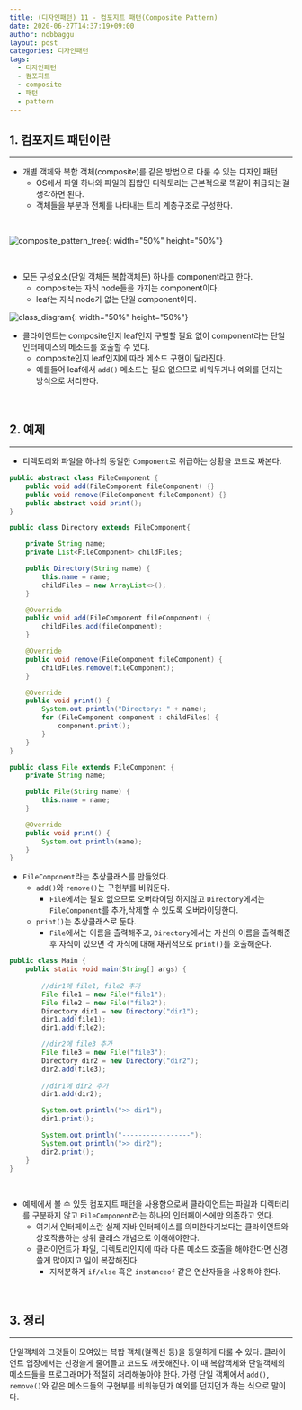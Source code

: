 ```yaml
---
title: (디자인패턴) 11 - 컴포지트 패턴(Composite Pattern)
date: 2020-06-27T14:37:19+09:00
author: nobbaggu
layout: post
categories: 디자인패턴
tags:
  - 디자인패턴
  - 컴포지트
  - composite
  - 패턴
  - pattern
---
```


## 1. 컴포지트 패턴이란 ##
----

+ 개별 객체와 복합 객체(composite)를 같은 방법으로 다룰 수 있는 디자인 패턴
	+ OS에서 파일 하나와 파일의 집합인 디렉토리는 근본적으로 똑같이 취급되는걸 생각하면 된다.
	+ 객체들을 부분과 전체를 나타내는 트리 계층구조로 구성한다.
	
<br>

![composite_pattern_tree](https://nobbaggu.github.io/images/designpattern/compositepattern/composite_pattern_tree.jpg){: width="50%" height="50%"}

<br>

+ 모든 구성요소(단일 객체든 복합객체든) 하나를 component라고 한다.
	+ composite는 자식 node들을 가지는 component이다.
	+ leaf는 자식 node가 없는 단일 component이다.
	
![class_diagram](https://nobbaggu.github.io/images/designpattern/compositepattern/class_diagram.jpg){: width="50%" height="50%"}

+ 클라이언트는 composite인지 leaf인지 구별할 필요 없이 component라는 단일 인터페이스의 메소드를 호출할 수 있다.
	+ composite인지 leaf인지에 따라 메소드 구현이 달라진다.
	+ 예를들어 leaf에서 `add()` 메소드는 필요 없으므로 비워두거나 예외를 던지는 방식으로 처리한다.

<br>

## 2. 예제 ##
----

+ 디렉토리와 파일을 하나의 동일한 `Component`로 취급하는 상황을 코드로 짜본다.

~~~ java
public abstract class FileComponent {
    public void add(FileComponent fileComponent) {}
    public void remove(FileComponent fileComponent) {}
    public abstract void print();
}
~~~

~~~ java
public class Directory extends FileComponent{

    private String name;
    private List<FileComponent> childFiles;

    public Directory(String name) {
        this.name = name;
        childFiles = new ArrayList<>();
    }

    @Override
    public void add(FileComponent fileComponent) {
        childFiles.add(fileComponent);
    }

    @Override
    public void remove(FileComponent fileComponent) {
        childFiles.remove(fileComponent);
    }

    @Override
    public void print() {
        System.out.println("Directory: " + name);
        for (FileComponent component : childFiles) {
            component.print();
        }
    }
}
~~~

~~~ java
public class File extends FileComponent {
    private String name;

    public File(String name) {
        this.name = name;
    }

    @Override
    public void print() {
        System.out.println(name);
    }
}
~~~

+ `FileComponent`라는 추상클래스를 만들었다.
	+ `add()`와 `remove()`는 구현부를 비워둔다.
		+ `File`에서는 필요 없으므로 오버라이딩 하지않고 `Directory`에서는 `FileComponent`를 추가,삭제할 수 있도록 오버라이딩한다.
	+ `print()`는 추상클래스로 둔다.
		+ `File`에서는 이름을 출력해주고, `Directory`에서는 자신의 이름을 출력해준 후 자식이 있으면 각 자식에 대해 재귀적으로 `print()`를 호출해준다.

~~~ java
public class Main {
    public static void main(String[] args) {
        
		//dir1에 file1, file2 추가
		File file1 = new File("file1");
        File file2 = new File("file2");
        Directory dir1 = new Directory("dir1");
        dir1.add(file1);
        dir1.add(file2);

		//dir2에 file3 추가
        File file3 = new File("file3");
        Directory dir2 = new Directory("dir2");
        dir2.add(file3);
		
		//dir1에 dir2 추가
        dir1.add(dir2);

        System.out.println(">> dir1");
        dir1.print();

        System.out.println("-----------------");
        System.out.println(">> dir2");
        dir2.print();
    }
}
~~~


<br>

+ 예제에서 볼 수 있듯 컴포지트 패턴을 사용함으로써 클라이언트는 파일과 디렉터리를 구분하지 않고 `FileComponent`라는 하나의 인터페이스에만 의존하고 있다.
	+ 여기서 인터페이스란 실제 자바 인터페이스를 의미한다기보다는 클라이언트와 상호작용하는 상위 클래스 개념으로 이해해야한다.
	+ 클라이언트가 파일, 디렉토리인지에 따라 다른 메소드 호출을 해야한다면 신경쓸게 많아지고 일이 복잡해진다.
		+ 지저분하게 `if/else` 혹은 `instanceof` 같은 연산자들을 사용해야 한다.
		
<br>

## 3. 정리 ##
----

단일객체와 그것들이 모여있는 복합 객체(컬렉션 등)을 동일하게 다룰 수 있다. 클라이언트 입장에서는 신경쓸게 줄어들고 코드도 깨끗해진다. 이 때 복합객체와 단일객체의 메소드들을 프로그래머가 적절히 처리해놓아야 한다. 가령 단일 객체에서 `add()`, `remove()`와 같은 메소드들의 구현부를 비워놓던가 예외를 던지던가 하는 식으로 말이다.